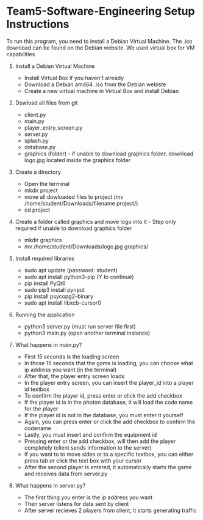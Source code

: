 # Team5-Software-Engineering Setup Instructions

To run this program, you need to install a Debian Virtual Machine. The .iso download can be found on the Debian website. We used virtual box for VM capabilities

  1. Install a Debian Virtual Machine
     - Install Virtual Box if you haven't already
     - Download a Debian amd64 .iso from the Debian webiste
     - Create a new virtual machine in Virtual Box and install Debian
    
  2. Dowload all files from git
     - client.py
     - main.py
     - player_entry_screen.py
     - server.py
     - splash.py
     - database.py
     - graphics (folder) - if unable to download graphics folder, download logo.jpg located inside the graphics folder
    
  3. Create a directory
     - Open the terminal
     - mkdir project
     - move all dowloaded files to project (mv /home/student/Downloads/filename project/)
     - cd project
  
  4. Create a folder called graphics and move logo into it - Step only required if unable to download graphics folder
     - mkdir graphics
     - mv /home/student/Downloads/logo.jpg graphics/ 
    
  5. Install required libraries
     - sudo apt update (password: student)
     - sudo apt install python3-pip (Y to continue)
     - pip install PyQt6
     - sudo pip3 install pynput
     - pip install psycopg2-binary
     - sudo apt install libxcb-cursor0
    
  6. Running the application
     - python3 server.py (must run server file first)
     - python3 main.py (open another terminal instance)
    

  7. What happens in main.py?
     - First 15 seconds is the loading screen
     - In those 15 seconds that the game is loading, you can choose what ip address you want (in the terminal)
     - After that, the player entry screen loads
     - In the player entry screen, you can insert the player_id into a player id textbox
     - To confirm the player id, press enter or click the add checkbox
     - If the player id is in the photon database, it will load the code name for the player
     - If the player id is not in the database, you must enter it yourself
     - Again, you can press enter or click the add checkbox to confirm the codename
     - Lastly, you must insert and confirm the equipment id 
     - Pressing enter or the add checkbox, will then add the player completely (client sends information to the server)
     - If you want to to move sides or to a specific textbox, you can either press tab or click the text box with your cursor
     - After the second player is entered, it automatically starts the game and receives data from server.py
    
  7. What happens in server.py?
     - The first thing you enter is the ip address you want
     - Then server listens for data sent by client
     - After server recieves 2 players from client, it starts generating traffic
     
  

     
